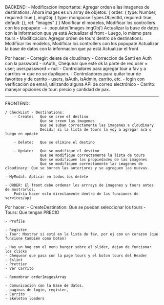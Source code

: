 BACKEND:
    - Modificacion importante: Agregar orden a las imagenes de destinations.
      Ahora images es un array de objetos:
              {
            order: { type: Number, required: true },
            imgObj: { type: mongoose.Types.ObjectId, required: true, default: {}, ref: "images" }
        }
        Modificar el modelos,
        Modificar los controllers con los popupate --> .populate('images.imgObj')
        Actualizar la base de datos con la informacion que ya está
        Actualizar el front
    - Luego, lo mismo para tours
    - Modificacion: Agregar orden de tours dentro de destinations:
        Modificar los modelos,
        Modificar los controllers con los popupate
        Actualizar la base de datos con la informacion que ya está
        Actualizar el front

Por hacer:
    - Corregir: delete de cloudinary
    - Correccion de Santi en Auth con la password
        - isAuth_ Chequear que esté ok la parte de         req.user = user;        user.password = null
    - Controladores para agregar tour a fav y a carritos => que no se dupliquen.
    - Controladores para quitar tour de favoritos y de carrito
    - users, isAuth, isAdmin, carrito, etc.
    - login con verificacion de email, utilizando alguna API de correo electrónico
    - Carrito: manejar opciones de tour: precio y cantidad de pax.


-----------------------------------------------------------------------------------------------------------------------
FRONTEND:



    / CheckList - Destinations:
        - Create:   Que se cree el destino
                    Que se creen las imagenes  
                    Que se suban correctamente las imagenes a cloudinary
                    Decidir si la lista de tours la voy a agregar acá o luego en update
                    
        - Delete:   Que se elimine el destino
        
        - Update:   Que se modifique el destino
                    Que se modifique correctamente la lista de tours
                    Que se modifiquen las propiedades de las imagenes
                    Que se modifiquen correctamente las imagenes de cloudinary: Que se borren las anteriores y se agreguen las nuevas.
  
    - MyModal: Aplicar en todos los delete

    - ORDER: El front debe ordenar los arrrays de imagenes y tours antes de mostrarlos.
        Podría hacer esto directamente dentro de las funciones de services/api


Por hacer:
    - CreateDestination: Que se puedan seleccionar los tours
    - Tours: Que tengan PRECIO

    - Profile

    - Register
    - Tour: Mostrar si está en la lista de fav, por ej con un corazon (que funcione también como boton)

    - Hay un bug con el menu burger sobre el slider, dejan de funcionar los clicks
    - Chequear que pasa con la page tours y el boton tours del Header
    - Eslint
    - Prettier
    - Ver Carrito

    - Renombrar orderImagesArray

    - Comunicacion con la Base de datos.
    - paginas de login, register, 
    - Carrito
    - Skeleton loaders